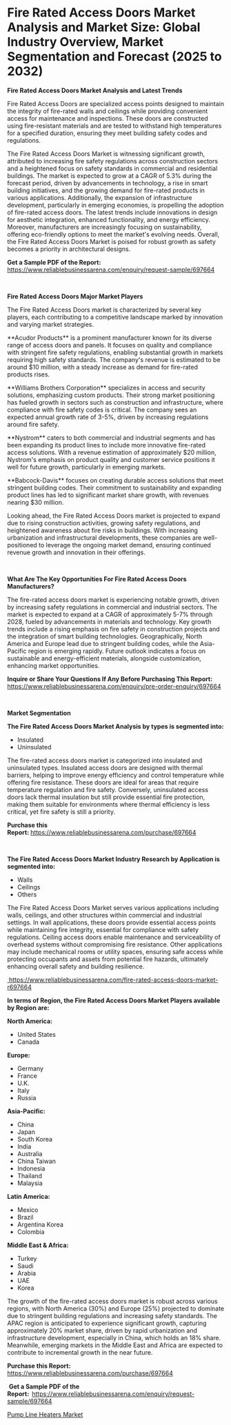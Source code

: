 <p><h1>Fire Rated Access Doors Market Analysis and Market Size: Global Industry Overview, Market Segmentation and Forecast (2025 to 2032)</h1></p><p><strong>Fire Rated Access Doors Market Analysis and Latest Trends</strong></p>
<p><p>Fire Rated Access Doors are specialized access points designed to maintain the integrity of fire-rated walls and ceilings while providing convenient access for maintenance and inspections. These doors are constructed using fire-resistant materials and are tested to withstand high temperatures for a specified duration, ensuring they meet building safety codes and regulations.</p><p>The Fire Rated Access Doors Market is witnessing significant growth, attributed to increasing fire safety regulations across construction sectors and a heightened focus on safety standards in commercial and residential buildings. The market is expected to grow at a CAGR of 5.3% during the forecast period, driven by advancements in technology, a rise in smart building initiatives, and the growing demand for fire-rated products in various applications. Additionally, the expansion of infrastructure development, particularly in emerging economies, is propelling the adoption of fire-rated access doors. The latest trends include innovations in design for aesthetic integration, enhanced functionality, and energy efficiency. Moreover, manufacturers are increasingly focusing on sustainability, offering eco-friendly options to meet the market's evolving needs. Overall, the Fire Rated Access Doors Market is poised for robust growth as safety becomes a priority in architectural designs.</p></p>
<p><strong>Get a Sample PDF of the Report:&nbsp;</strong> <a href="https://www.reliablebusinessarena.com/enquiry/request-sample/697664?utm_campaign=1990&utm_medium=2&utm_source=Github&utm_content=ia&utm_term=17022025&utm_id=fire-rated-access-doors">https://www.reliablebusinessarena.com/enquiry/request-sample/697664</a></p>
<p>&nbsp;</p>
<p><strong>Fire Rated Access Doors Major Market Players</strong></p>
<p><p>The Fire Rated Access Doors market is characterized by several key players, each contributing to a competitive landscape marked by innovation and varying market strategies. </p><p>**Acudor Products** is a prominent manufacturer known for its diverse range of access doors and panels. It focuses on quality and compliance with stringent fire safety regulations, enabling substantial growth in markets requiring high safety standards. The company's revenue is estimated to be around $10 million, with a steady increase as demand for fire-rated products rises.</p><p>**Williams Brothers Corporation** specializes in access and security solutions, emphasizing custom products. Their strong market positioning has fueled growth in sectors such as construction and infrastructure, where compliance with fire safety codes is critical. The company sees an expected annual growth rate of 3-5%, driven by increasing regulations around fire safety.</p><p>**Nystrom** caters to both commercial and industrial segments and has been expanding its product lines to include more innovative fire-rated access solutions. With a revenue estimation of approximately $20 million, Nystrom's emphasis on product quality and customer service positions it well for future growth, particularly in emerging markets.</p><p>**Babcock-Davis** focuses on creating durable access solutions that meet stringent building codes. Their commitment to sustainability and expanding product lines has led to significant market share growth, with revenues nearing $30 million.</p><p>Looking ahead, the Fire Rated Access Doors market is projected to expand due to rising construction activities, growing safety regulations, and heightened awareness about fire risks in buildings. With increasing urbanization and infrastructural developments, these companies are well-positioned to leverage the ongoing market demand, ensuring continued revenue growth and innovation in their offerings.</p></p>
<p>&nbsp;</p>
<p><strong>What Are The Key Opportunities For Fire Rated Access Doors Manufacturers?</strong></p>
<p><p>The fire-rated access doors market is experiencing notable growth, driven by increasing safety regulations in commercial and industrial sectors. The market is expected to expand at a CAGR of approximately 5-7% through 2028, fueled by advancements in materials and technology. Key growth trends include a rising emphasis on fire safety in construction projects and the integration of smart building technologies. Geographically, North America and Europe lead due to stringent building codes, while the Asia-Pacific region is emerging rapidly. Future outlook indicates a focus on sustainable and energy-efficient materials, alongside customization, enhancing market opportunities.</p></p>
<p><strong>Inquire or Share Your Questions If Any Before Purchasing This Report:</strong> <a href="https://www.reliablebusinessarena.com/enquiry/pre-order-enquiry/697664?utm_campaign=1990&utm_medium=2&utm_source=Github&utm_content=ia&utm_term=17022025&utm_id=fire-rated-access-doors">https://www.reliablebusinessarena.com/enquiry/pre-order-enquiry/697664</a></p>
<p>&nbsp;</p>
<p><strong>Market Segmentation</strong></p>
<p><strong>The Fire Rated Access Doors Market Analysis by types is segmented into:</strong></p>
<p><ul><li>Insulated</li><li>Uninsulated</li></ul></p>
<p><p>The fire-rated access doors market is categorized into insulated and uninsulated types. Insulated access doors are designed with thermal barriers, helping to improve energy efficiency and control temperature while offering fire resistance. These doors are ideal for areas that require temperature regulation and fire safety. Conversely, uninsulated access doors lack thermal insulation but still provide essential fire protection, making them suitable for environments where thermal efficiency is less critical, yet fire safety is still a priority.</p></p>
<p><strong>Purchase this Report:&nbsp;</strong><a href="https://www.reliablebusinessarena.com/purchase/697664?utm_campaign=1990&utm_medium=2&utm_source=Github&utm_content=ia&utm_term=17022025&utm_id=fire-rated-access-doors">https://www.reliablebusinessarena.com/purchase/697664</a></p>
<p>&nbsp;</p>
<p><strong>The Fire Rated Access Doors Market Industry Research by Application is segmented into:</strong></p>
<p><ul><li>Walls</li><li>Ceilings</li><li>Others</li></ul></p>
<p><p>The Fire Rated Access Doors Market serves various applications including walls, ceilings, and other structures within commercial and industrial settings. In wall applications, these doors provide essential access points while maintaining fire integrity, essential for compliance with safety regulations. Ceiling access doors enable maintenance and serviceability of overhead systems without compromising fire resistance. Other applications may include mechanical rooms or utility spaces, ensuring safe access while protecting occupants and assets from potential fire hazards, ultimately enhancing overall safety and building resilience.</p></p>
<p><a href="https://www.reliablebusinessarena.com/fire-rated-access-doors-market-r697664?utm_campaign=1990&utm_medium=2&utm_source=Github&utm_content=ia&utm_term=17022025&utm_id=fire-rated-access-doors">&nbsp;https://www.reliablebusinessarena.com/fire-rated-access-doors-market-r697664</a></p>
<p><strong>In terms of Region, the Fire Rated Access Doors Market Players available by Region are:</strong></p>
<p>
    <p> <strong> North America: </strong>
        <ul>
            <li>United States</li>
            <li>Canada</li>
        </ul>
        </p> 
    <p> <strong> Europe: </strong>
        <ul>
            <li>Germany</li>
            <li>France</li>
            <li>U.K.</li>
            <li>Italy</li>
            <li>Russia</li>
        </ul>
        </p> 
    <p> <strong> Asia-Pacific: </strong>
        <ul>
            <li>China</li>
            <li>Japan</li>
            <li>South Korea</li>
            <li>India</li>
            <li>Australia</li>
            <li>China Taiwan</li>
            <li>Indonesia</li>
            <li>Thailand</li>
            <li>Malaysia</li>
        </ul>
        </p> 
    <p> <strong> Latin America: </strong>
        <ul>
            <li>Mexico</li>
            <li>Brazil</li>
            <li>Argentina Korea</li>
            <li>Colombia</li>
        </ul>
        </p> 
    <p> <strong> Middle East & Africa: </strong>
        <ul>
            <li>Turkey</li>
            <li>Saudi</li>
            <li>Arabia</li>
            <li>UAE</li>
            <li>Korea</li>
        </ul>
    </p>
    </p>
<p><p>The growth of the fire-rated access doors market is robust across various regions, with North America (30%) and Europe (25%) projected to dominate due to stringent building regulations and increasing safety standards. The APAC region is anticipated to experience significant growth, capturing approximately 20% market share, driven by rapid urbanization and infrastructure development, especially in China, which holds an 18% share. Meanwhile, emerging markets in the Middle East and Africa are expected to contribute to incremental growth in the near future.</p></p>
<p><strong>Purchase this Report: </strong><a href="https://www.reliablebusinessarena.com/purchase/697664?utm_campaign=1990&utm_medium=2&utm_source=Github&utm_content=ia&utm_term=17022025&utm_id=fire-rated-access-doors">https://www.reliablebusinessarena.com/purchase/697664</a></p>
<p>&nbsp;<strong>Get a Sample PDF of the Report:&nbsp;&nbsp;</strong><a href="https://www.reliablebusinessarena.com/enquiry/request-sample/697664?utm_campaign=1990&utm_medium=2&utm_source=Github&utm_content=ia&utm_term=17022025&utm_id=fire-rated-access-doors">https://www.reliablebusinessarena.com/enquiry/request-sample/697664</a></p>
<p><strong></strong></p>
<p><p><a href="https://github.com/MarciaRunte/Market-Research-Report-List-1/blob/main/pump-line-heaters-market.md?utm_campaign=1990&utm_medium=2&utm_source=Github&utm_content=ia&utm_term=17022025&utm_id=fire-rated-access-doors">Pump Line Heaters Market</a></p></p>